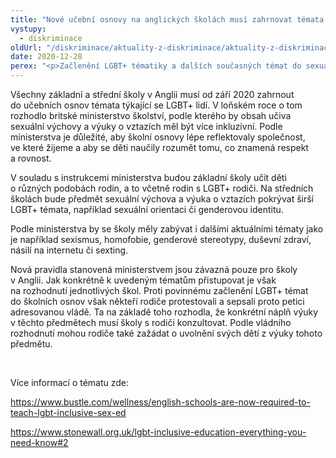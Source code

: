 ```yaml
---
title: "Nové učební osnovy na anglických školách musí zahrnovat témata týkající se LGBT+ lidí"
vystupy:
  - diskriminace
oldUrl: "/diskriminace/aktuality-z-diskriminace/aktuality-z-diskriminace-2020/nove-ucebni-osnovy-na-anglickych-skolach-musi-zahrnovat-temata-tykajici-se-lgbt-lidi/"
date: 2020-12-28
perex: "<p>Začlenění LGBT+ tématiky a dalších současných témat do sexuální výchovy a výuky o vztazích má podle ministerstva školství lépe odrážet svět, ve kterém žijeme.</p>"
---
```


<!-- imported from the old website -->

<p>Všechny základní a střední školy v Anglii musí od září 2020 zahrnout do učebních osnov témata týkající se LGBT+ lidí. V loňském roce o tom rozhodlo britské ministerstvo školství, podle kterého by obsah učiva sexuální výchovy a výuky o vztazích měl být více inkluzivní. Podle ministerstva je důležité, aby školní osnovy lépe reflektovaly společnost, ve které žijeme a aby se děti naučily rozumět tomu, co znamená respekt a rovnost. </p> <p>V souladu s instrukcemi ministerstva budou základní školy učit děti o různých podobách rodin, a to včetně rodin s LGBT+ rodiči. Na středních školách bude předmět sexuální výchova a výuka o vztazích pokrývat širší LGBT+ témata, například sexuální orientaci či genderovou identitu. </p> <p>Podle ministerstva by se školy měly zabývat i dalšími aktuálními tématy jako je například sexismus, homofobie, genderové stereotypy, duševní zdraví, násilí na internetu či sexting. </p> <p>Nová pravidla stanovená ministerstvem jsou závazná pouze pro školy v Anglii. Jak konkrétně k uvedeným tématům přistupovat je však na rozhodnutí jednotlivých škol. Proti povinnému začlenění LGBT+ témat do školních osnov však někteří rodiče protestovali a sepsali proto petici adresovanou vládě. Ta na základě toho rozhodla, že konkrétní náplň výuky v těchto předmětech musí školy s rodiči konzultovat. Podle vládního rozhodnutí mohou rodiče také zažádat o uvolnění svých dětí z výuky tohoto předmětu.</p> <p> </p> <p>Více informací o tématu zde:</p> <p><a href="https://www.bustle.com/wellness/english-schools-are-now-required-to-teach-lgbt-inclusive-sex-ed" target="_blank">https://www.bustle.com/wellness/english-schools-are-now-required-to-teach-lgbt-inclusive-sex-ed</a></p> <a href="https://www.stonewall.org.uk/lgbt-inclusive-education-everything-you-need-know#2" target="_blank">https://www.stonewall.org.uk/lgbt-inclusive-education-everything-you-need-know#2</a>
